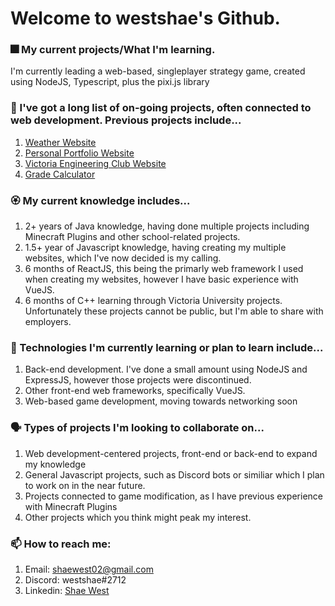 # Welcome to westshae's Github.
### :fireworks: My current projects/What I'm learning.
I'm currently leading a web-based, singleplayer strategy game, created using NodeJS, Typescript, plus the pixi.js library
### :anger: I've got a long list of on-going projects, often connected to web development. Previous projects include...
1. [Weather Website](https://github.com/westshae/weather)
2. [Personal Portfolio Website](https://github.com/westshae/westshae.github.io)
3. [Victoria Engineering Club Website](https://github.com/westshae/vecnz.github.io)
4. [Grade Calculator](https://github.com/westshae/gradecalculator)
### :rosette: My current knowledge includes...
1. 2+ years of Java knowledge, having done multiple projects including Minecraft Plugins and other school-related projects.
2. 1.5+ year of Javascript knowledge, having creating my multiple websites, which I've now decided is my calling.
3. 6 months of ReactJS, this being the primarly web framework I used when creating my websites, however I have basic experience with VueJS.
4. 6 months of C++ learning through Victoria University projects. Unfortunately these projects cannot be public, but I'm able to share with employers.
### :cactus: Technologies I'm currently learning or plan to learn include...
1. Back-end development. I've done a small amount using NodeJS and ExpressJS, however those projects were discontinued.
2. Other front-end web frameworks, specifically VueJS.
3. Web-based game development, moving towards networking soon
### :speaking_head: Types of projects I'm looking to collaborate on...
1. Web development-centered projects, front-end or back-end to expand my knowledge
2. General Javascript projects, such as Discord bots or similiar which I plan to work on in the near future.
3. Projects connected to game modification, as I have previous experience with Minecraft Plugins
4. Other projects which you think might peak my interest.
### :mailbox: How to reach me:
1. Email: shaewest02@gmail.com
2. Discord: westshae#2712
3. Linkedin: [Shae West](https://www.linkedin.com/in/shae-west-83a91b215/)
